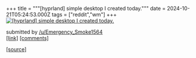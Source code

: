 +++
title = """[hyprland] simple desktop I created today."""
date = 2024-10-21T05:24:53.000Z
tags = ["reddit","wm"]
+++
[![[hyprland] simple desktop I created today.](https://preview.redd.it/6kzttvomo1wd1.png?width=640&crop=smart&auto=webp&s=a15d7fdd0a2d58d7c05e065ee4608a1186a0dd6f "[hyprland] simple desktop I created today.")](https://www.reddit.com/r/unixporn/comments/1g8iedr/hyprland_simple_desktop_i_created_today/)

submitted by [/u/Emergency\_Smoke1564](https://www.reddit.com/user/Emergency_Smoke1564)  
[\[link\]](https://i.redd.it/6kzttvomo1wd1.png) [\[comments\]](https://www.reddit.com/r/unixporn/comments/1g8iedr/hyprland_simple_desktop_i_created_today/)

[[source]](https://www.reddit.com/r/unixporn/comments/1g8iedr/hyprland_simple_desktop_i_created_today/)
